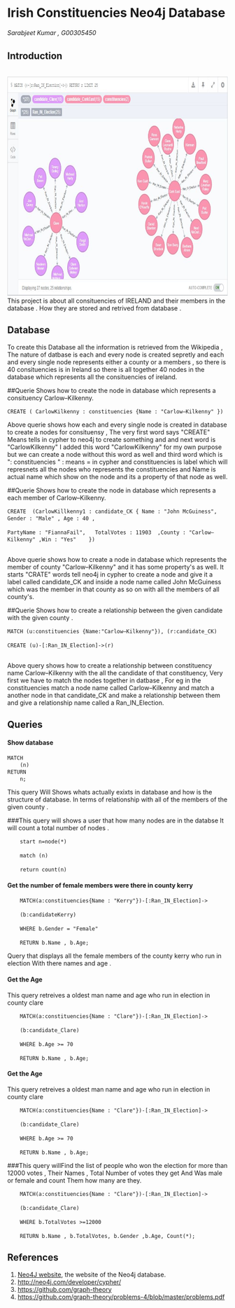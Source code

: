# Irish Constituencies Neo4j Database
###### Sarabjeet Kumar , G00305450

## Introduction
<br>
	<img height = 500 src ="https://github.com/sarbjeetkumar/project-template/blob/master/neo4j.JPG"/>
<br>
This project is about all consituencies of IRELAND and their members in the database . How they are stored and retrived from database .

## Database

To create this Database all the information is retrieved from the Wikipedia , The nature of datbase is each and every node is created sepretly and each and every single node represents either a county or a members , so there is 40 consituencies is in Ireland so there is all together 40 nodes in the database which represents all the consituencies of ireland.
 
##Querie Shows how to create the node in database which represents a consituency Carlow–Kilkenny.

``` cypher 
CREATE ( CarlowKilkenny : constituencies {Name : "Carlow–Kilkenny" })

```
Above querie shows how each and every single node is created in database to create a nodes for consituensy , The very first word says "CREATE" Means tells in cypher to neo4j to create something and and next word is "CarlowKilkenny" I added this word "CarlowKilkenny" for my own purpose but we can create a node without this word as well and third word which is ": constituencies " : means = in cypher and constituencies is label which will represnets all the nodes who represents the constituencies and Name is actual name which show on the node and its a property of that node as well.

##Querie Shows how to create the node in database which represents a each member of Carlow–Kilkenny.

``` 
CREATE 	(CarlowKillkenny1 : candidate_CK { Name : "John McGuiness", Gender : "Male" , Age : 40 , 

PartyName : "FiannaFail",	TotalVotes : 11903	,County : "Carlow–Kilkenny"	,Win : "Yes"	})


```
Above querie shows how to create a node in database which represents the member of county "Carlow–Kilkenny" and it has some property's as well. It starts "CRATE" words tell neo4j in cypher to create a node and give it a label called candidate_CK and inside a node name called John McGuiness which was the member in that county as so on with all the members of all county's.


##Querie Shows how to create a relationship between the given candidate with the given county .

```
MATCH (u:constituencies {Name:"Carlow–Kilkenny"}), (r:candidate_CK) 

CREATE (u)-[:Ran_IN_Election]->(r)


```

Above query shows how to create a relationship between constituency name Carlow–Kilkenny with the all the candidate of that constituency, Very first we have to match the nodes together in datbase , For eg in the constituencies match a node name called Carlow–Kilkenny and match a another node in that candidate_CK and make a relationship between them and give a relationship name called a Ran_IN_Election.


## Queries


#### Show database

 
```cypher
MATCH
	(n)
RETURN
	n;
```
This query Will Shows whats actually exixts in database and how is the structure of database. In terms of relationship with all of the members of the given county .




###This query will shows a user that how many nodes are in the databse It will count a total number of nodes .

```
	start n=node(*)
	
	match (n)
	
	return count(n)
```
#### Get the number of female members were there in county kerry 

```cypher
	MATCH(a:constituencies{Name : "Kerry"})-[:Ran_IN_Election]-> 
	
	(b:candidateKerry)
	
	WHERE b.Gender = "Female"
	
	RETURN b.Name , b.Age;
```

Query that displays all the female members of the county kerry who run in election With there names and age .



#### Get the Age 
This query retreives  a oldest man name and age who run in election in county clare 
```cypher
	MATCH(a:constituencies{Name : "Clare"})-[:Ran_IN_Election]-> 
	
	(b:candidate_Clare)
	
	WHERE b.Age >= 70
	
	RETURN b.Name , b.Age;
```


#### Get the Age 
This query retreives  a oldest man name and age who run in election in county clare 
```cypher
	MATCH(a:constituencies{Name : "Clare"})-[:Ran_IN_Election]-> 
	
	(b:candidate_Clare)
	
	WHERE b.Age >= 70
	
	RETURN b.Name , b.Age;
```


###This query willFind the list of people who won the election for more than 12000 votes , Their Names , Total Number of votes they get And Was male or female and count Them how many are they.

```
	MATCH(a:constituencies{Name : "Clare"})-[:Ran_IN_Election]-> 
	
	(b:candidate_Clare)
	
	WHERE b.TotalVotes >=12000
	
	RETURN b.Name , b.TotalVotes, b.Gender ,b.Age, Count(*);

```


## References
1. [Neo4J website](http://neo4j.com/), the website of the Neo4j database.
2. http://neo4j.com/developer/cypher/
3. https://github.com/graph-theory
4. https://github.com/graph-theory/problems-4/blob/master/problems.pdf

